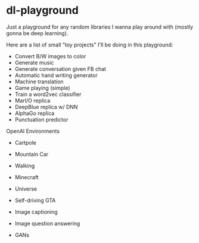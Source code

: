 # dl-playground
Just a playground for any random libraries I wanna play around with (mostly gonna be deep learning).

Here are a list of small "toy projects" I'll be doing in this playground:
- Convert B/W images to color
- Generate music
- Generate conversation given FB chat
- Automatic hand writing generator
- Machine translation
- Game playing (simple)
- Train a word2vec classifier
- MarI/O replica
- DeepBlue replica w/ DNN
- AlphaGo replica
- Punctuation predictor

OpenAI Environments
- Cartpole
- Mountain Car
- Walking
- Minecraft
- Universe 
- Self-driving GTA

- Image captioning
- Image question answering
- GANs